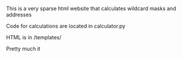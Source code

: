 This is a very sparse html website that calculates wildcard masks and addresses

Code for calculations are located in calculator.py

HTML is in /templates/

Pretty much it
